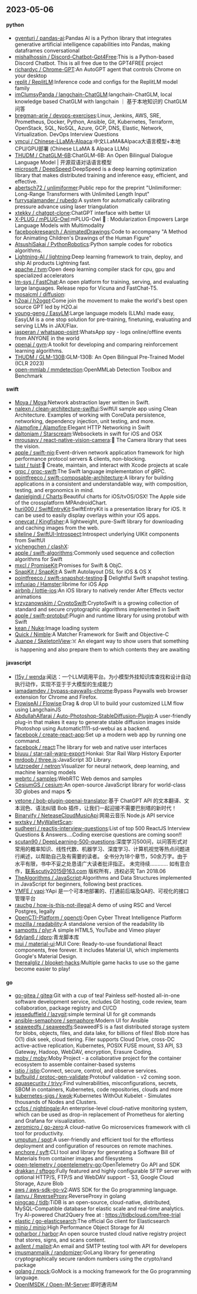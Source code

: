## 2023-05-06

#### python
* [gventuri / pandas-ai](https://github.com/gventuri/pandas-ai):Pandas AI is a Python library that integrates generative artificial intelligence capabilities into Pandas, making dataframes conversational
* [mishalhossin / Discord-Chatbot-Gpt4Free](https://github.com/mishalhossin/Discord-Chatbot-Gpt4Free):This is a Python-based Discord Chatbot. This is all free due to the GPT4FREE project
* [richardyc / Chrome-GPT](https://github.com/richardyc/Chrome-GPT):An AutoGPT agent that controls Chrome on your desktop
* [replit / ReplitLM](https://github.com/replit/ReplitLM):Inference code and configs for the ReplitLM model family
* [imClumsyPanda / langchain-ChatGLM](https://github.com/imClumsyPanda/langchain-ChatGLM):langchain-ChatGLM, local knowledge based ChatGLM with langchain ｜ 基于本地知识的 ChatGLM 问答
* [bregman-arie / devops-exercises](https://github.com/bregman-arie/devops-exercises):Linux, Jenkins, AWS, SRE, Prometheus, Docker, Python, Ansible, Git, Kubernetes, Terraform, OpenStack, SQL, NoSQL, Azure, GCP, DNS, Elastic, Network, Virtualization. DevOps Interview Questions
* [ymcui / Chinese-LLaMA-Alpaca](https://github.com/ymcui/Chinese-LLaMA-Alpaca):中文LLaMA&Alpaca大语言模型+本地CPU/GPU部署 (Chinese LLaMA & Alpaca LLMs)
* [THUDM / ChatGLM-6B](https://github.com/THUDM/ChatGLM-6B):ChatGLM-6B: An Open Bilingual Dialogue Language Model | 开源双语对话语言模型
* [microsoft / DeepSpeed](https://github.com/microsoft/DeepSpeed):DeepSpeed is a deep learning optimization library that makes distributed training and inference easy, efficient, and effective.
* [abertsch72 / unlimiformer](https://github.com/abertsch72/unlimiformer):Public repo for the preprint "Unlimiformer: Long-Range Transformers with Unlimited Length Input"
* [furrysalamander / rubedo](https://github.com/furrysalamander/rubedo):A system for automatically calibrating pressure advance using laser triangulation
* [xtekky / chatgpt-clone](https://github.com/xtekky/chatgpt-clone):ChatGPT interface with better UI
* [X-PLUG / mPLUG-Owl](https://github.com/X-PLUG/mPLUG-Owl):mPLUG-Owl
🦉
: Modularization Empowers Large Language Models with Multimodality
* [facebookresearch / AnimatedDrawings](https://github.com/facebookresearch/AnimatedDrawings):Code to accompany "A Method for Animating Children's Drawings of the Human Figure"
* [AtsushiSakai / PythonRobotics](https://github.com/AtsushiSakai/PythonRobotics):Python sample codes for robotics algorithms.
* [Lightning-AI / lightning](https://github.com/Lightning-AI/lightning):Deep learning framework to train, deploy, and ship AI products Lightning fast.
* [apache / tvm](https://github.com/apache/tvm):Open deep learning compiler stack for cpu, gpu and specialized accelerators
* [lm-sys / FastChat](https://github.com/lm-sys/FastChat):An open platform for training, serving, and evaluating large languages. Release repo for Vicuna and FastChat-T5.
* [mosaicml / diffusion](https://github.com/mosaicml/diffusion):
* [h2oai / h2ogpt](https://github.com/h2oai/h2ogpt):Come join the movement to make the world's best open source GPT led by H2O.ai
* [young-geng / EasyLM](https://github.com/young-geng/EasyLM):Large language models (LLMs) made easy, EasyLM is a one stop solution for pre-training, finetuning, evaluating and serving LLMs in JAX/Flax.
* [jasperan / whatsapp-osint](https://github.com/jasperan/whatsapp-osint):WhatsApp spy - logs online/offline events from ANYONE in the world
* [openai / gym](https://github.com/openai/gym):A toolkit for developing and comparing reinforcement learning algorithms.
* [THUDM / GLM-130B](https://github.com/THUDM/GLM-130B):GLM-130B: An Open Bilingual Pre-Trained Model (ICLR 2023)
* [open-mmlab / mmdetection](https://github.com/open-mmlab/mmdetection):OpenMMLab Detection Toolbox and Benchmark

#### swift
* [Moya / Moya](https://github.com/Moya/Moya):Network abstraction layer written in Swift.
* [nalexn / clean-architecture-swiftui](https://github.com/nalexn/clean-architecture-swiftui):SwiftUI sample app using Clean Architecture. Examples of working with CoreData persistence, networking, dependency injection, unit testing, and more.
* [Alamofire / Alamofire](https://github.com/Alamofire/Alamofire):Elegant HTTP Networking in Swift
* [daltoniam / Starscream](https://github.com/daltoniam/Starscream):Websockets in swift for iOS and OSX
* [mrousavy / react-native-vision-camera](https://github.com/mrousavy/react-native-vision-camera):📸
The Camera library that sees the vision.
* [apple / swift-nio](https://github.com/apple/swift-nio):Event-driven network application framework for high performance protocol servers & clients, non-blocking.
* [tuist / tuist](https://github.com/tuist/tuist):🚀
Create, maintain, and interact with Xcode projects at scale
* [grpc / grpc-swift](https://github.com/grpc/grpc-swift):The Swift language implementation of gRPC.
* [pointfreeco / swift-composable-architecture](https://github.com/pointfreeco/swift-composable-architecture):A library for building applications in a consistent and understandable way, with composition, testing, and ergonomics in mind.
* [danielgindi / Charts](https://github.com/danielgindi/Charts):Beautiful charts for iOS/tvOS/OSX! The Apple side of the crossplatform MPAndroidChart.
* [huri000 / SwiftEntryKit](https://github.com/huri000/SwiftEntryKit):SwiftEntryKit is a presentation library for iOS. It can be used to easily display overlays within your iOS apps.
* [onevcat / Kingfisher](https://github.com/onevcat/Kingfisher):A lightweight, pure-Swift library for downloading and caching images from the web.
* [siteline / SwiftUI-Introspect](https://github.com/siteline/SwiftUI-Introspect):Introspect underlying UIKit components from SwiftUI
* [yichengchen / clashX](https://github.com/yichengchen/clashX):
* [apple / swift-algorithms](https://github.com/apple/swift-algorithms):Commonly used sequence and collection algorithms for Swift
* [mxcl / PromiseKit](https://github.com/mxcl/PromiseKit):Promises for Swift & ObjC.
* [SnapKit / SnapKit](https://github.com/SnapKit/SnapKit):A Swift Autolayout DSL for iOS & OS X
* [pointfreeco / swift-snapshot-testing](https://github.com/pointfreeco/swift-snapshot-testing):📸
Delightful Swift snapshot testing.
* [imfuxiao / Hamster](https://github.com/imfuxiao/Hamster):librime for iOS App
* [airbnb / lottie-ios](https://github.com/airbnb/lottie-ios):An iOS library to natively render After Effects vector animations
* [krzyzanowskim / CryptoSwift](https://github.com/krzyzanowskim/CryptoSwift):CryptoSwift is a growing collection of standard and secure cryptographic algorithms implemented in Swift
* [apple / swift-protobuf](https://github.com/apple/swift-protobuf):Plugin and runtime library for using protobuf with Swift
* [kean / Nuke](https://github.com/kean/Nuke):Image loading system
* [Quick / Nimble](https://github.com/Quick/Nimble):A Matcher Framework for Swift and Objective-C
* [Juanpe / SkeletonView](https://github.com/Juanpe/SkeletonView):☠️
An elegant way to show users that something is happening and also prepare them to which contents they are awaiting

#### javascript
* [l15y / wenda](https://github.com/l15y/wenda):闻达：一个LLM调用平台。为小模型外挂知识库查找和设计自动执行动作，实现不亚于于大模型的生成能力
* [iamadamdev / bypass-paywalls-chrome](https://github.com/iamadamdev/bypass-paywalls-chrome):Bypass Paywalls web browser extension for Chrome and Firefox.
* [FlowiseAI / Flowise](https://github.com/FlowiseAI/Flowise):Drag & drop UI to build your customized LLM flow using LangchainJS
* [AbdullahAlfaraj / Auto-Photoshop-StableDiffusion-Plugin](https://github.com/AbdullahAlfaraj/Auto-Photoshop-StableDiffusion-Plugin):A user-friendly plug-in that makes it easy to generate stable diffusion images inside Photoshop using Automatic1111-sd-webui as a backend.
* [facebook / create-react-app](https://github.com/facebook/create-react-app):Set up a modern web app by running one command.
* [facebook / react](https://github.com/facebook/react):The library for web and native user interfaces
* [biuuu / star-rail-warp-export](https://github.com/biuuu/star-rail-warp-export):Honkai: Star Rail Warp History Exporter
* [mrdoob / three.js](https://github.com/mrdoob/three.js):JavaScript 3D Library.
* [lutzroeder / netron](https://github.com/lutzroeder/netron):Visualizer for neural network, deep learning, and machine learning models
* [webrtc / samples](https://github.com/webrtc/samples):WebRTC Web demos and samples
* [CesiumGS / cesium](https://github.com/CesiumGS/cesium):An open-source JavaScript library for world-class 3D globes and maps
🌎
* [yetone / bob-plugin-openai-translator](https://github.com/yetone/bob-plugin-openai-translator):基于 ChatGPT API 的文本翻译、文本润色、语法纠错 Bob 插件，让我们一起迎接不需要巴别塔的新时代！
* [Binaryify / NeteaseCloudMusicApi](https://github.com/Binaryify/NeteaseCloudMusicApi):网易云音乐 Node.js API service
* [wxtsky / MyWalletScan](https://github.com/wxtsky/MyWalletScan):
* [sudheerj / reactjs-interview-questions](https://github.com/sudheerj/reactjs-interview-questions):List of top 500 ReactJS Interview Questions & Answers....Coding exercise questions are coming soon!!
* [scutan90 / DeepLearning-500-questions](https://github.com/scutan90/DeepLearning-500-questions):深度学习500问，以问答形式对常用的概率知识、线性代数、机器学习、深度学习、计算机视觉等热点问题进行阐述，以帮助自己及有需要的读者。 全书分为18个章节，50余万字。由于水平有限，书中不妥之处恳请广大读者批评指正。 未完待续............ 如有意合作，联系scutjy2015@163.com 版权所有，违权必究 Tan 2018.06
* [TheAlgorithms / JavaScript](https://github.com/TheAlgorithms/JavaScript):Algorithms and Data Structures implemented in JavaScript for beginners, following best practices.
* [YMFE / yapi](https://github.com/YMFE/yapi):YApi 是一个可本地部署的、打通前后端及QA的、可视化的接口管理平台
* [rauchg / how-is-this-not-illegal](https://github.com/rauchg/how-is-this-not-illegal):A demo of using RSC and Vercel Postgres, legally
* [OpenCTI-Platform / opencti](https://github.com/OpenCTI-Platform/opencti):Open Cyber Threat Intelligence Platform
* [mozilla / readability](https://github.com/mozilla/readability):A standalone version of the readability lib
* [sampotts / plyr](https://github.com/sampotts/plyr):A simple HTML5, YouTube and Vimeo player
* [6dylan6 / jdpro](https://github.com/6dylan6/jdpro):青龙脚本库
* [mui / material-ui](https://github.com/mui/material-ui):MUI Core: Ready-to-use foundational React components, free forever. It includes Material UI, which implements Google's Material Design.
* [therealgliz / blooket-hacks](https://github.com/therealgliz/blooket-hacks):Multiple game hacks to use so the game become easier to play!

#### go
* [go-gitea / gitea](https://github.com/go-gitea/gitea):Git with a cup of tea! Painless self-hosted all-in-one software development service, includes Git hosting, code review, team collaboration, package registry and CI/CD
* [jesseduffield / lazygit](https://github.com/jesseduffield/lazygit):simple terminal UI for git commands
* [ansible-semaphore / semaphore](https://github.com/ansible-semaphore/semaphore):Modern UI for Ansible
* [seaweedfs / seaweedfs](https://github.com/seaweedfs/seaweedfs):SeaweedFS is a fast distributed storage system for blobs, objects, files, and data lake, for billions of files! Blob store has O(1) disk seek, cloud tiering. Filer supports Cloud Drive, cross-DC active-active replication, Kubernetes, POSIX FUSE mount, S3 API, S3 Gateway, Hadoop, WebDAV, encryption, Erasure Coding.
* [moby / moby](https://github.com/moby/moby):Moby Project - a collaborative project for the container ecosystem to assemble container-based systems
* [istio / istio](https://github.com/istio/istio):Connect, secure, control, and observe services.
* [bufbuild / protoc-gen-validate](https://github.com/bufbuild/protoc-gen-validate):Protobuf validation - v2 coming soon.
* [aquasecurity / trivy](https://github.com/aquasecurity/trivy):Find vulnerabilities, misconfigurations, secrets, SBOM in containers, Kubernetes, code repositories, clouds and more
* [kubernetes-sigs / kwok](https://github.com/kubernetes-sigs/kwok):Kubernetes WithOut Kubelet - Simulates thousands of Nodes and Clusters.
* [ccfos / nightingale](https://github.com/ccfos/nightingale):An enterprise-level cloud-native monitoring system, which can be used as drop-in replacement of Prometheus for alerting and Grafana for visualization.
* [zeromicro / go-zero](https://github.com/zeromicro/go-zero):A cloud-native Go microservices framework with cli tool for productivity.
* [umputun / spot](https://github.com/umputun/spot):A user-friendly and efficient tool for the effortless deployment and configuration of resources on remote machines.
* [anchore / syft](https://github.com/anchore/syft):CLI tool and library for generating a Software Bill of Materials from container images and filesystems
* [open-telemetry / opentelemetry-go](https://github.com/open-telemetry/opentelemetry-go):OpenTelemetry Go API and SDK
* [drakkan / sftpgo](https://github.com/drakkan/sftpgo):Fully featured and highly configurable SFTP server with optional HTTP/S, FTP/S and WebDAV support - S3, Google Cloud Storage, Azure Blob
* [aws / aws-sdk-go-v2](https://github.com/aws/aws-sdk-go-v2):AWS SDK for the Go programming language.
* [ilanyu / ReverseProxy](https://github.com/ilanyu/ReverseProxy):ReverseProxy in golang
* [pingcap / tidb](https://github.com/pingcap/tidb):TiDB is an open-source, cloud-native, distributed, MySQL-Compatible database for elastic scale and real-time analytics. Try AI-powered Chat2Query free at : https://tidbcloud.com/free-trial
* [elastic / go-elasticsearch](https://github.com/elastic/go-elasticsearch):The official Go client for Elasticsearch
* [minio / minio](https://github.com/minio/minio):High Performance Object Storage for AI
* [goharbor / harbor](https://github.com/goharbor/harbor):An open source trusted cloud native registry project that stores, signs, and scans content.
* [axllent / mailpit](https://github.com/axllent/mailpit):An email and SMTP testing tool with API for developers
* [imusmanmalik / randomizer](https://github.com/imusmanmalik/randomizer):GoLang library for generating cryptographically secure random numbers using the crypto/rand package
* [golang / mock](https://github.com/golang/mock):GoMock is a mocking framework for the Go programming language.
* [OpenIMSDK / Open-IM-Server](https://github.com/OpenIMSDK/Open-IM-Server):即时通讯IM
